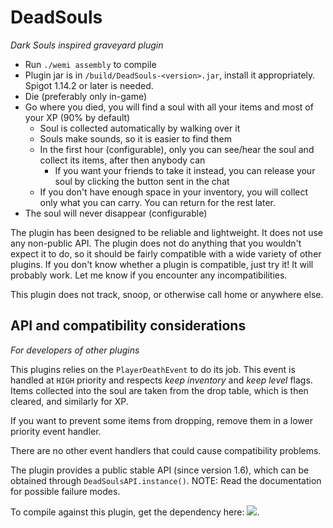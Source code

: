 # DeadSouls
*Dark Souls inspired graveyard plugin*

- Run `./wemi assembly` to compile
- Plugin jar is in `/build/DeadSouls-<version>.jar`, install it appropriately. Spigot 1.14.2 or later is needed.
- Die (preferably only in-game)
- Go where you died, you will find a soul with all your items and most of your XP (90% by default)
    - Soul is collected automatically by walking over it
    - Souls make sounds, so it is easier to find them
    - In the first hour (configurable), only you can see/hear the soul and collect its items, after then anybody can
        - If you want your friends to take it instead, you can release your soul by clicking the button sent in the chat
    - If you don't have enough space in your inventory, you will collect only what you can carry. You can return for the rest later.
- The soul will never disappear (configurable)

The plugin has been designed to be reliable and lightweight. It does not use any non-public API.
The plugin does not do anything that you wouldn't expect it to do, so it should be fairly compatible
with a wide variety of other plugins. If you don't know whether a plugin is compatible, just try it! It will probably work.
Let me know if you encounter any incompatibilities.

This plugin does not track, snoop, or otherwise call home or anywhere else.

## API and compatibility considerations
*For developers of other plugins*

This plugins relies on the `PlayerDeathEvent` to do its job.
This event is handled at `HIGH` priority and respects *keep inventory* and *keep level* flags.
Items collected into the soul are taken from the drop table, which is then cleared, and similarly for XP.

If you want to prevent some items from dropping, remove them in a lower priority event handler.

There are no other event handlers that could cause compatibility problems.

The plugin provides a public stable API (since version 1.6), which can be obtained through `DeadSoulsAPI.instance()`.
NOTE: Read the documentation for possible failure modes.

To compile against this plugin, get the dependency here: [![](https://jitpack.io/v/com.darkyen/DeadSouls.svg)](https://jitpack.io/#com.darkyen/DeadSouls).
